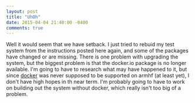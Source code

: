 ```yaml
---
layout: post
title: "UhOh"
date: 2015-04-04 21:40:00 -0400
comments: true
---
```


Well it would seem that we have setback. I just tried to rebuid my test system from the instructions posted here again, and some of the packages have changed or are missing. There is one problem with upgrading the system, but the biggest problem is that the docker.io package is no longer available. I'm going to have to research what may have happened to it, but since [docker](http://docker.io) was never supposed to be supported on armhf (at least yet), I don't have high hopes in th near term. I'm probably going to have to work on building out the system without docker, which really isn't too big of a problem.